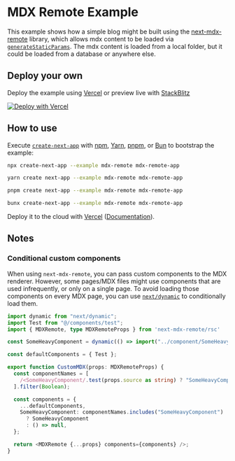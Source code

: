 # MDX Remote Example

This example shows how a simple blog might be built using the [next-mdx-remote](https://github.com/hashicorp/next-mdx-remote) library, which allows mdx content to be loaded via [`generateStaticParams`](https://nextjs.org/docs/app/api-reference/functions/generate-static-params). The mdx content is loaded from a local folder, but it could be loaded from a database or anywhere else.

## Deploy your own

Deploy the example using [Vercel](https://vercel.com?utm_source=github&utm_medium=readme&utm_campaign=next-example) or preview live with [StackBlitz](https://stackblitz.com/github/vercel/next.js/tree/canary/examples/mdx-remote)

[![Deploy with Vercel](https://vercel.com/button)](https://vercel.com/new/clone?repository-url=https://github.com/vercel/next.js/tree/canary/examples/mdx-remote&project-name=mdx-remote&repository-name=mdx-remote)

## How to use

Execute [`create-next-app`](https://github.com/vercel/next.js/tree/canary/packages/create-next-app) with [npm](https://docs.npmjs.com/cli/init), [Yarn](https://yarnpkg.com/lang/en/docs/cli/create/), [pnpm](https://pnpm.io), or [Bun](https://bun.sh/docs/cli/bunx) to bootstrap the example:

```bash
npx create-next-app --example mdx-remote mdx-remote-app
```

```bash
yarn create next-app --example mdx-remote mdx-remote-app
```

```bash
pnpm create next-app --example mdx-remote mdx-remote-app
```

```bash
bunx create-next-app --example mdx-remote mdx-remote-app
```

Deploy it to the cloud with [Vercel](https://vercel.com/new?utm_source=github&utm_medium=readme&utm_campaign=next-example) ([Documentation](https://nextjs.org/docs/app/building-your-application/deploying)).

## Notes

### Conditional custom components

When using `next-mdx-remote`, you can pass custom components to the MDX renderer. However, some pages/MDX files might use components that are used infrequently, or only on a single page. To avoid loading those components on every MDX page, you can use [`next/dynamic`](https://nextjs.org/docs/app/building-your-application/optimizing/lazy-loading#nextdynamic) to conditionally load them.

```typescript
import dynamic from "next/dynamic";
import Test from "@/components/test";
import { MDXRemote, type MDXRemoteProps } from 'next-mdx-remote/rsc'

const SomeHeavyComponent = dynamic(() => import("../component/SomeHeavyComponent"));

const defaultComponents = { Test };

export function CustomMDX(props: MDXRemoteProps) {
  const componentNames = [
    /<SomeHeavyComponent/.test(props.source as string) ? "SomeHeavyComponent" : "",
  ].filter(Boolean);

  const components = {
    ...defaultComponents,
    SomeHeavyComponent: componentNames.includes("SomeHeavyComponent")
      ? SomeHeavyComponent
      : () => null,
  };

  return <MDXRemote {...props} components={components} />;
}
```
